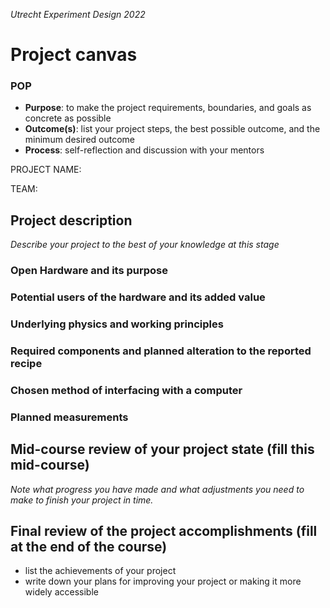 *Utrecht Experiment Design 2022*

# Project canvas

### POP

+ **Purpose**: to make the project requirements, boundaries, and goals as concrete as possible  
+ **Outcome(s)**: list your project steps, the best possible outcome, and the minimum desired outcome  
+ **Process**: self-reflection and discussion with your mentors

PROJECT NAME:

TEAM: 

## Project description  
*Describe your project to the best of your knowledge at this stage*

### Open Hardware and its purpose

### Potential users of the hardware and its added value

### Underlying physics and working principles

### Required components and planned alteration to the reported recipe

### Chosen method of interfacing with a computer

### Planned measurements


## Mid-course review of your project state (fill this mid-course)
*Note what progress you have made and what adjustments you need to make to finish your project in time.*


## Final review of the project accomplishments (fill at the end of the course)

+ list the achievements of your project  
+ write down your plans for improving your project or making it more widely accessible 


